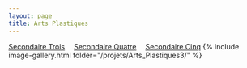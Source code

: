 ```yaml
---
layout: page 
title: Arts Plastiques
---
```

[Secondaire Trois](../Arts_Plastiques/)&emsp; [Secondaire Quatre](../Arts_Plastiques4/)&emsp; [Secondaire Cinq](../Arts_Plastiques5/)
{% include image-gallery.html folder="/projets/Arts_Plastiques3/" %} 
